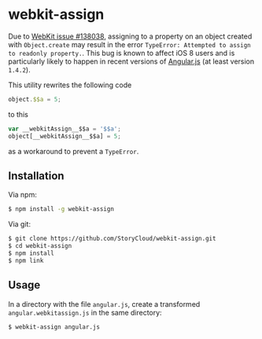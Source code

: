 # webkit-assign

Due to [WebKit issue #138038][], assigning to a property on an object created
with `Object.create` may result in the error `TypeError: Attempted to assign to
readonly property.`. This bug is known to affect iOS 8 users and is particularly
likely to happen in recent versions of [Angular.js][] (at least version
`1.4.2`).

This utility rewrites the following code

```js
object.$$a = 5;
```

to this

```js
var __webkitAssign__$$a = '$$a';
object[__webkitAssign__$$a] = 5;
```

as a workaround to prevent a `TypeError`.

## Installation

Via npm:

```bash
$ npm install -g webkit-assign
```

Via git:

```bash
$ git clone https://github.com/StoryCloud/webkit-assign.git
$ cd webkit-assign
$ npm install
$ npm link
```

## Usage

In a directory with the file `angular.js`, create a transformed
`angular.webkitassign.js` in the same directory:

```bash
$ webkit-assign angular.js
```

[WebKit issue #138038]: https://bugs.webkit.org/show_bug.cgi?id=138038
[Angular.js]: https://angularjs.org/
